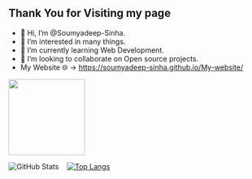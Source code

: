 ## Thank You for Visiting my page

- 👋 Hi, I’m @Soumyadeep-Sinha.
- 👀 I’m interested in many things.
- 🌱 I’m currently learning Web Development.
- 💞️ I’m looking to collaborate on Open source projects.
- My Website 🌐 -> https://soumyadeep-sinha.github.io/My-website/

<img src="https://user-images.githubusercontent.com/91267634/210175151-7bb1b8d4-6d58-4da4-8a5d-4b90cdffe09e.gif" width="150" height="150"/>

<!---
Soumyadeep-Sinha/Soumyadeep-Sinha is a ✨ special ✨ repository because its `README.md` (this file) appears on your GitHub profile.
You can click the Preview link to take a look at your changes.
--->

![GitHub Stats](https://github-readme-stats.vercel.app/api?username=Soumyadeep-Sinha&theme=onedark)&nbsp;&nbsp;&nbsp;
[![Top Langs](https://github-readme-stats.vercel.app/api/top-langs/?username=Soumyadeep-Sinha&layout=compact)](https://github.com/anuraghazra/github-readme-stats)
